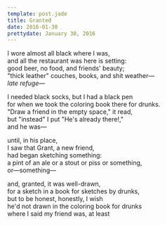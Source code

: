 ```yaml
---
template: post.jade
title: Granted
date: 2016-01-30
prettydate: January 30, 2016
---
```


I wore almost all black where I was,  
and all the restaurant was here is setting:  
good beer, no food, and friends' beauty;  
"thick leather" couches, books, and shit weather&mdash;    
*late refuge*&mdash;  

I needed black socks, but I had a black pen  
for when we took the coloring book there for drunks.  
"Draw a friend in the empty space," it read,  
but "instead" I put "He's already there!,"  
and he was&mdash;  

until, in his place,  
I saw that Grant, a new friend,  
had began sketching something:  
a pint of an ale or a stout or piss or something,  
or&mdash;something&mdash;

and, granted, it was well-drawn,  
for a sketch in a book for sketches by drunks,  
but to be honest, honestly, I wish  
he'd not drawn in the coloring book for drunks  
where I said my friend was, at least
